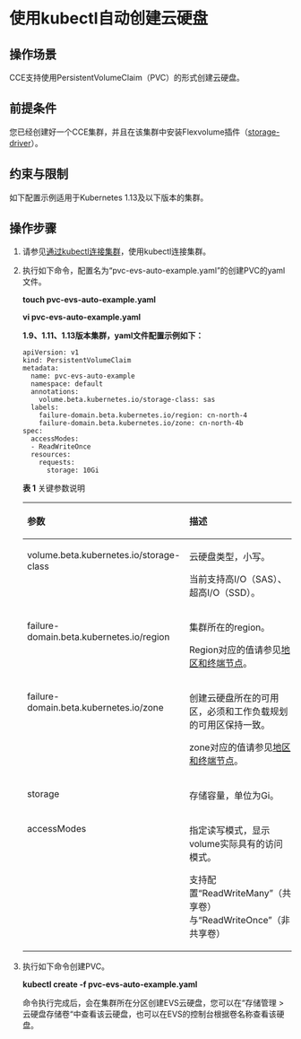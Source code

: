 # 使用kubectl自动创建云硬盘<a name="cce_01_0312"></a>

## 操作场景<a name="section16500136145518"></a>

CCE支持使用PersistentVolumeClaim（PVC）的形式创建云硬盘。

## 前提条件<a name="section13181839131510"></a>

您已经创建好一个CCE集群，并且在该集群中安装Flexvolume插件（[storage-driver](storage-driver（系统资源插件-必装）.md)）。

## 约束与限制<a name="section946015116135"></a>

如下配置示例适用于Kubernetes 1.13及以下版本的集群。

## 操作步骤<a name="section15671218115516"></a>

1.  请参见[通过kubectl连接集群](通过kubectl连接集群-7.md)，使用kubectl连接集群。
2.  执行如下命令，配置名为“pvc-evs-auto-example.yaml”的创建PVC的yaml文件。

    **touch pvc-evs-auto-example.yaml**

    **vi pvc-evs-auto-example.yaml**

    **1.9、1.11、1.13版本集群，yaml文件配置示例如下：**

    ```
    apiVersion: v1
    kind: PersistentVolumeClaim
    metadata:
      name: pvc-evs-auto-example
      namespace: default
      annotations:
        volume.beta.kubernetes.io/storage-class: sas
      labels:
        failure-domain.beta.kubernetes.io/region: cn-north-4
        failure-domain.beta.kubernetes.io/zone: cn-north-4b
    spec:
      accessModes:
      - ReadWriteOnce
      resources:
        requests:
          storage: 10Gi
    ```

    **表 1**  关键参数说明

    <a name="table86161748194217"></a>
    <table><thead align="left"><tr id="row761604815426"><th class="cellrowborder" valign="top" width="45.540000000000006%" id="mcps1.2.3.1.1"><p id="p8617104844215"><a name="p8617104844215"></a><a name="p8617104844215"></a>参数</p>
    </th>
    <th class="cellrowborder" valign="top" width="54.459999999999994%" id="mcps1.2.3.1.2"><p id="p5617548174214"><a name="p5617548174214"></a><a name="p5617548174214"></a>描述</p>
    </th>
    </tr>
    </thead>
    <tbody><tr id="row1261764813422"><td class="cellrowborder" valign="top" width="45.540000000000006%" headers="mcps1.2.3.1.1 "><p id="p86174487428"><a name="p86174487428"></a><a name="p86174487428"></a>volume.beta.kubernetes.io/storage-class</p>
    </td>
    <td class="cellrowborder" valign="top" width="54.459999999999994%" headers="mcps1.2.3.1.2 "><p id="p661712486425"><a name="p661712486425"></a><a name="p661712486425"></a>云硬盘类型，小写。</p>
    <p id="p4617124844212"><a name="p4617124844212"></a><a name="p4617124844212"></a>当前支持<span id="cce_01_0255_text112910427219"><a name="cce_01_0255_text112910427219"></a><a name="cce_01_0255_text112910427219"></a>高I/O（SAS）、超高I/O（SSD）</span>。</p>
    </td>
    </tr>
    <tr id="row26171848134218"><td class="cellrowborder" valign="top" width="45.540000000000006%" headers="mcps1.2.3.1.1 "><p id="p8617174874217"><a name="p8617174874217"></a><a name="p8617174874217"></a>failure-domain.beta.kubernetes.io/region</p>
    </td>
    <td class="cellrowborder" valign="top" width="54.459999999999994%" headers="mcps1.2.3.1.2 "><p id="p35531117164317"><a name="p35531117164317"></a><a name="p35531117164317"></a>集群所在的region。</p>
    <p id="p5617448154216"><a name="p5617448154216"></a><a name="p5617448154216"></a>Region对应的值请参见<a href="https://developer.huaweicloud.com/endpoint" target="_blank" rel="noopener noreferrer">地区和终端节点</a>。</p>
    </td>
    </tr>
    <tr id="row13617348184211"><td class="cellrowborder" valign="top" width="45.540000000000006%" headers="mcps1.2.3.1.1 "><p id="p561774810425"><a name="p561774810425"></a><a name="p561774810425"></a>failure-domain.beta.kubernetes.io/zone</p>
    </td>
    <td class="cellrowborder" valign="top" width="54.459999999999994%" headers="mcps1.2.3.1.2 "><p id="p41813230438"><a name="p41813230438"></a><a name="p41813230438"></a>创建云硬盘所在的可用区，必须和工作负载规划的可用区保持一致。</p>
    <p id="p13617114815424"><a name="p13617114815424"></a><a name="p13617114815424"></a>zone对应的值请参见<a href="https://developer.huaweicloud.com/endpoint" target="_blank" rel="noopener noreferrer">地区和终端节点</a>。</p>
    </td>
    </tr>
    <tr id="row861774844217"><td class="cellrowborder" valign="top" width="45.540000000000006%" headers="mcps1.2.3.1.1 "><p id="p461754834215"><a name="p461754834215"></a><a name="p461754834215"></a>storage</p>
    </td>
    <td class="cellrowborder" valign="top" width="54.459999999999994%" headers="mcps1.2.3.1.2 "><p id="p186179486429"><a name="p186179486429"></a><a name="p186179486429"></a>存储容量，单位为Gi。</p>
    </td>
    </tr>
    <tr id="row761774811423"><td class="cellrowborder" valign="top" width="45.540000000000006%" headers="mcps1.2.3.1.1 "><p id="p12617448124215"><a name="p12617448124215"></a><a name="p12617448124215"></a>accessModes</p>
    </td>
    <td class="cellrowborder" valign="top" width="54.459999999999994%" headers="mcps1.2.3.1.2 "><p id="p76171248174211"><a name="p76171248174211"></a><a name="p76171248174211"></a>指定读写模式，显示volume实际具有的访问模式。</p>
    <p id="p2617348184218"><a name="p2617348184218"></a><a name="p2617348184218"></a>支持配置“ReadWriteMany”（共享卷）与“ReadWriteOnce”（非共享卷）</p>
    </td>
    </tr>
    </tbody>
    </table>

3.  执行如下命令创建PVC。

    **kubectl create -f pvc-evs-auto-example.yaml**

    命令执行完成后，会在集群所在分区创建EVS云硬盘，您可以在“存储管理 \> 云硬盘存储卷“中查看该云硬盘，也可以在EVS的控制台根据卷名称查看该硬盘。


